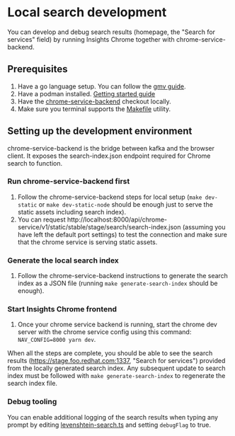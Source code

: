 # Local search development

You can develop and debug search results (homepage, the "Search for services" field) by running Insights Chrome together with chrome-service-backend.

## Prerequisites

1. Have a go language setup. You can follow the [gmv guide](https://github.com/moovweb/gvm#installing).
2. Have a podman installed. [Getting started guide](https://podman.io/get-started)
3. Have the [chrome-service-backend](https://github.com/RedHatInsights/chrome-service-backend) checkout locally.
4. Make sure you terminal supports the [Makefile](https://makefiletutorial.com/) utility.

## Setting up the development environment

chrome-service-backend is the bridge between kafka and the browser client. It exposes the search-index.json endpoint required for Chrome search to function.

### Run chrome-service-backend first

1. Follow the chrome-service-backend steps for local setup (`make dev-static` or `make dev-static-node` should be enough just to serve the static assets including search index).
2. You can request http://localhost:8000/api/chrome-service/v1/static/stable/stage/search/search-index.json (assuming you have left the default port settings) to test the connection and make sure that the chrome service is serving static assets.

### Generate the local search index

1. Follow the chrome-service-backend instructions to generate the search index as a JSON file (running `make generate-search-index` should be enough).

### Start Insights Chrome frontend

1. Once your chrome service backend is running, start the chrome dev server with the chrome service config using this command: `NAV_CONFIG=8000 yarn dev`.

When all the steps are complete, you should be able to see the search results (https://stage.foo.redhat.com:1337, "Search for services") provided from the locally generated search index. Any subsequent update to search index must be followed with `make generate-search-index` to regenerate the search index file.

### Debug tooling

You can enable additional logging of the search results when typing any prompt by editing [levenshtein-search.ts](../src/utils/levenshtein-search.ts) and setting `debugFlag` to true.